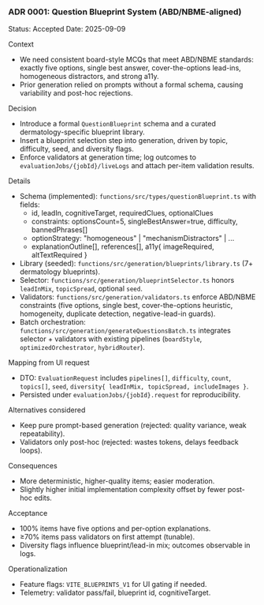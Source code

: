 ### ADR 0001: Question Blueprint System (ABD/NBME-aligned)

Status: Accepted
Date: 2025-09-09

Context
- We need consistent board-style MCQs that meet ABD/NBME standards: exactly five options, single best answer, cover-the-options lead-ins, homogeneous distractors, and strong a11y.
- Prior generation relied on prompts without a formal schema, causing variability and post-hoc rejections.

Decision
- Introduce a formal `QuestionBlueprint` schema and a curated dermatology-specific blueprint library.
- Insert a blueprint selection step into generation, driven by topic, difficulty, seed, and diversity flags.
- Enforce validators at generation time; log outcomes to `evaluationJobs/{jobId}/liveLogs` and attach per-item validation results.

Details
- Schema (implemented): `functions/src/types/questionBlueprint.ts` with fields:
  - id, leadIn, cognitiveTarget, requiredClues, optionalClues
  - constraints: optionsCount=5, singleBestAnswer=true, difficulty, bannedPhrases[]
  - optionStrategy: "homogeneous" | "mechanismDistractors" | ...
  - explanationOutline[], references[], a11y{ imageRequired, altTextRequired }
- Library (seeded): `functions/src/generation/blueprints/library.ts` (7+ dermatology blueprints).
- Selector: `functions/src/generation/blueprintSelector.ts` honors `leadInMix`, `topicSpread`, optional `seed`.
- Validators: `functions/src/generation/validators.ts` enforce ABD/NBME constraints (five options, single best, cover-the-options heuristic, homogeneity, duplicate detection, negative-lead-in guards).
- Batch orchestration: `functions/src/generation/generateQuestionsBatch.ts` integrates selector + validators with existing pipelines (`boardStyle`, `optimizedOrchestrator`, `hybridRouter`).

Mapping from UI request
- DTO: `EvaluationRequest` includes `pipelines[]`, `difficulty`, `count`, `topics[]`, `seed`, `diversity{ leadInMix, topicSpread, includeImages }`.
- Persisted under `evaluationJobs/{jobId}.request` for reproducibility.

Alternatives considered
- Keep pure prompt-based generation (rejected: quality variance, weak repeatability).
- Validators only post-hoc (rejected: wastes tokens, delays feedback loops).

Consequences
- More deterministic, higher-quality items; easier moderation.
- Slightly higher initial implementation complexity offset by fewer post-hoc edits.

Acceptance
- 100% items have five options and per-option explanations.
- ≥70% items pass validators on first attempt (tunable).
- Diversity flags influence blueprint/lead-in mix; outcomes observable in logs.

Operationalization
- Feature flags: `VITE_BLUEPRINTS_V1` for UI gating if needed.
- Telemetry: validator pass/fail, blueprint id, cognitiveTarget.

